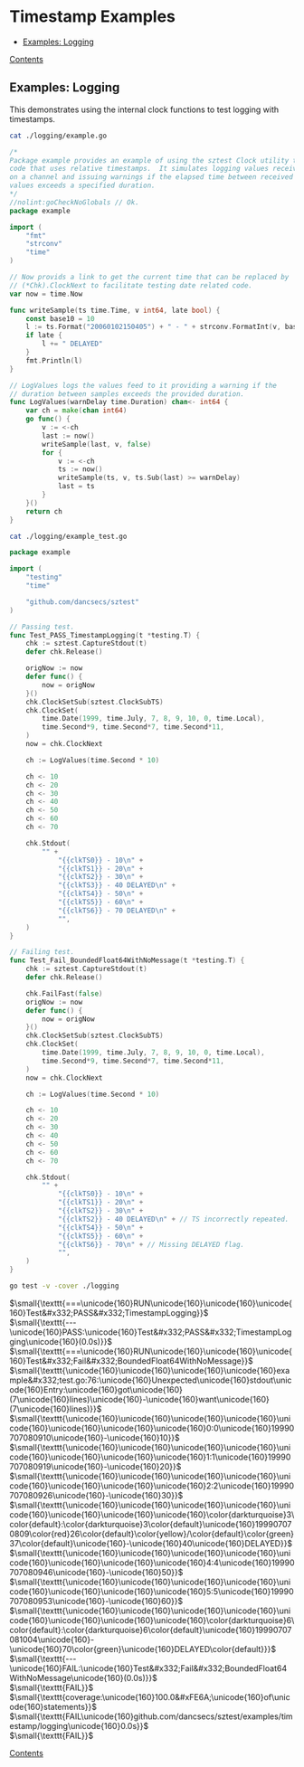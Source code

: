 <!--- gotomd::Auto:: See github.com/dancsecs/gotomd ** DO NOT MODIFY ** -->

# Timestamp Examples

- [Examples: Logging](examples/timestamp/README.md#examples-logging)

[Contents](../../README.md#contents)

## Examples: Logging

This demonstrates using the internal clock functions to test logging with
timestamps.

<!--- gotomd::Bgn::file::./logging/example.go example_test.go -->
```bash
cat ./logging/example.go
```

```go
/*
Package example provides an example of using the sztest Clock utility to test
code that uses relative timestamps.  It simulates logging values received
on a channel and issuing warnings if the elapsed time between received
values exceeds a specified duration.
*/
//nolint:goCheckNoGlobals // Ok.
package example

import (
    "fmt"
    "strconv"
    "time"
)

// Now provids a link to get the current time that can be replaced by
// (*Chk).ClockNext to facilitate testing date related code.
var now = time.Now

func writeSample(ts time.Time, v int64, late bool) {
    const base10 = 10
    l := ts.Format("20060102150405") + " - " + strconv.FormatInt(v, base10)
    if late {
        l += " DELAYED"
    }
    fmt.Println(l)
}

// LogValues logs the values feed to it providing a warning if the
// duration between samples exceeds the provided duration.
func LogValues(warnDelay time.Duration) chan<- int64 {
    var ch = make(chan int64)
    go func() {
        v := <-ch
        last := now()
        writeSample(last, v, false)
        for {
            v := <-ch
            ts := now()
            writeSample(ts, v, ts.Sub(last) >= warnDelay)
            last = ts
        }
    }()
    return ch
}
```

```bash
cat ./logging/example_test.go
```

```go
package example

import (
    "testing"
    "time"

    "github.com/dancsecs/sztest"
)

// Passing test.
func Test_PASS_TimestampLogging(t *testing.T) {
    chk := sztest.CaptureStdout(t)
    defer chk.Release()

    origNow := now
    defer func() {
        now = origNow
    }()
    chk.ClockSetSub(sztest.ClockSubTS)
    chk.ClockSet(
        time.Date(1999, time.July, 7, 8, 9, 10, 0, time.Local),
        time.Second*9, time.Second*7, time.Second*11,
    )
    now = chk.ClockNext

    ch := LogValues(time.Second * 10)

    ch <- 10
    ch <- 20
    ch <- 30
    ch <- 40
    ch <- 50
    ch <- 60
    ch <- 70

    chk.Stdout(
        "" +
            "{{clkTS0}} - 10\n" +
            "{{clkTS1}} - 20\n" +
            "{{clkTS2}} - 30\n" +
            "{{clkTS3}} - 40 DELAYED\n" +
            "{{clkTS4}} - 50\n" +
            "{{clkTS5}} - 60\n" +
            "{{clkTS6}} - 70 DELAYED\n" +
            "",
    )
}

// Failing test.
func Test_Fail_BoundedFloat64WithNoMessage(t *testing.T) {
    chk := sztest.CaptureStdout(t)
    defer chk.Release()

    chk.FailFast(false)
    origNow := now
    defer func() {
        now = origNow
    }()
    chk.ClockSetSub(sztest.ClockSubTS)
    chk.ClockSet(
        time.Date(1999, time.July, 7, 8, 9, 10, 0, time.Local),
        time.Second*9, time.Second*7, time.Second*11,
    )
    now = chk.ClockNext

    ch := LogValues(time.Second * 10)

    ch <- 10
    ch <- 20
    ch <- 30
    ch <- 40
    ch <- 50
    ch <- 60
    ch <- 70

    chk.Stdout(
        "" +
            "{{clkTS0}} - 10\n" +
            "{{clkTS1}} - 20\n" +
            "{{clkTS2}} - 30\n" +
            "{{clkTS2}} - 40 DELAYED\n" + // TS incorrectly repeated.
            "{{clkTS4}} - 50\n" +
            "{{clkTS5}} - 60\n" +
            "{{clkTS6}} - 70\n" + // Missing DELAYED flag.
            "",
    )
}
```
<!--- gotomd::End::file::./logging/example.go example_test.go -->

<!--- gotomd::Bgn::tst::./logging/package -->
```bash
go test -v -cover ./logging
```

$\small{\texttt{===\unicode{160}RUN\unicode{160}\unicode{160}\unicode{160}Test&#x332;PASS&#x332;TimestampLogging}}$
<br>
$\small{\texttt{---\unicode{160}PASS:\unicode{160}Test&#x332;PASS&#x332;TimestampLogging\unicode{160}(0.0s)}}$
<br>
$\small{\texttt{===\unicode{160}RUN\unicode{160}\unicode{160}\unicode{160}Test&#x332;Fail&#x332;BoundedFloat64WithNoMessage}}$
<br>
$\small{\texttt{\unicode{160}\unicode{160}\unicode{160}\unicode{160}example&#x332;test.go:76:\unicode{160}Unexpected\unicode{160}stdout\unicode{160}Entry:\unicode{160}got\unicode{160}(7\unicode{160}lines)\unicode{160}-\unicode{160}want\unicode{160}(7\unicode{160}lines)}}$
<br>
$\small{\texttt{\unicode{160}\unicode{160}\unicode{160}\unicode{160}\unicode{160}\unicode{160}\unicode{160}\unicode{160}0:0\unicode{160}19990707080910\unicode{160}-\unicode{160}10}}$
<br>
$\small{\texttt{\unicode{160}\unicode{160}\unicode{160}\unicode{160}\unicode{160}\unicode{160}\unicode{160}\unicode{160}1:1\unicode{160}19990707080919\unicode{160}-\unicode{160}20}}$
<br>
$\small{\texttt{\unicode{160}\unicode{160}\unicode{160}\unicode{160}\unicode{160}\unicode{160}\unicode{160}\unicode{160}2:2\unicode{160}19990707080926\unicode{160}-\unicode{160}30}}$
<br>
$\small{\texttt{\unicode{160}\unicode{160}\unicode{160}\unicode{160}\unicode{160}\unicode{160}\unicode{160}\unicode{160}\color{darkturquoise}3\color{default}:\color{darkturquoise}3\color{default}\unicode{160}199907070809\color{red}26\color{default}\color{yellow}/\color{default}\color{green}37\color{default}\unicode{160}-\unicode{160}40\unicode{160}DELAYED}}$
<br>
$\small{\texttt{\unicode{160}\unicode{160}\unicode{160}\unicode{160}\unicode{160}\unicode{160}\unicode{160}\unicode{160}4:4\unicode{160}19990707080946\unicode{160}-\unicode{160}50}}$
<br>
$\small{\texttt{\unicode{160}\unicode{160}\unicode{160}\unicode{160}\unicode{160}\unicode{160}\unicode{160}\unicode{160}5:5\unicode{160}19990707080953\unicode{160}-\unicode{160}60}}$
<br>
$\small{\texttt{\unicode{160}\unicode{160}\unicode{160}\unicode{160}\unicode{160}\unicode{160}\unicode{160}\unicode{160}\color{darkturquoise}6\color{default}:\color{darkturquoise}6\color{default}\unicode{160}19990707081004\unicode{160}-\unicode{160}70\color{green}\unicode{160}DELAYED\color{default}}}$
<br>
$\small{\texttt{---\unicode{160}FAIL:\unicode{160}Test&#x332;Fail&#x332;BoundedFloat64WithNoMessage\unicode{160}(0.0s)}}$
<br>
$\small{\texttt{FAIL}}$
<br>
$\small{\texttt{coverage:\unicode{160}100.0&#xFE6A;\unicode{160}of\unicode{160}statements}}$
<br>
$\small{\texttt{FAIL\unicode{160}github.com/dancsecs/sztest/examples/timestamp/logging\unicode{160}0.0s}}$
<br>
$\small{\texttt{FAIL}}$
<br>
<!--- gotomd::End::tst::./logging/package -->

[Contents](../../README.md#contents)
